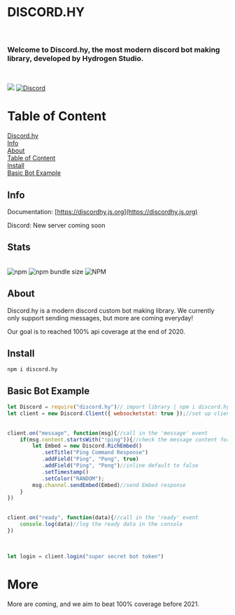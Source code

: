 # DISCORD.HY

<br>

### Welcome to Discord.hy, the most **modern** discord bot making library, developed by Hydrogen Studio.

<br>

<a href="https://nodei.co/npm/discord.hy/"><img src="https://nodei.co/npm/discord.hy.png"></a>
<a href="https://discord.gg/97WZQ9p"><img alt="Discord" src="https://discordapp.com/api/guilds/639122730389864458/embed.png"></img></a>
<br>

# Table of Content
<a href="#">Discord.hy</a><br>
<a href="#info">Info</a><br>
<a href="#about">About</a><br>
<a href="#table-of-content">Table of Content</a><br>
<a href="#install">Install</a><br>
<a href="#basic-bot-example">Basic Bot Example</a><br>

## Info


Documentation: [https://discordhy.js.org](https://discordhy.js.org)


Discord: New server coming soon

## Stats
<br>
<img alt="npm" src="https://img.shields.io/npm/v/discord.hy">
<img alt="npm bundle size" src="https://img.shields.io/bundlephobia/minzip/discord.hy?label=discord.hy%20file%20size&style=plastic">
<img alt="NPM" src="https://img.shields.io/npm/l/discord.hy">

## About

Discord.hy is a modern discord custom bot making library. We currently only support sending messages, but more are coming everyday!

Our goal is to reached 100% api coverage at the end of 2020.

## Install

```npm i discord.hy```

## Basic Bot Example

```js
let Discord = require("discord.hy")// import library | npm i discord.hy
let client = new Discord.Client({ websocketstat: true });//set up client with options
 
 
client.on("message", function(msg){//call in the 'message' event
    if(msg.content.startsWith("!ping")){//check the message content for !ping
        let Embed = new Discord.RichEmbed()
           .setTitle("Ping Command Response")
           .addField("Ping", "Pong", true)
           .addField("Ping", "Pong")//inline default to false
           .setTimestamp()
           .setColor("RANDOM");
        msg.channel.sendEmbed(Embed)//send Embed response
    }
})
 
 
client.on("ready", function(data){//call in the 'ready' event
    console.log(data)//log the ready data in the console
})
 
 
 
let login = client.login("super secret bot token")
```



# More

More are coming, and we aim to beat 100% coverage before 2021.
